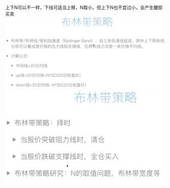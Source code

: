 <!--
 * @Author: guanjiajun www.guanjiajun@ewake.com
 * @Date: 2023-07-06 19:44:26
 * @LastEditors: guanjiajun www.guanjiajun@ewake.com
 * @LastEditTime: 2023-07-06 20:02:02
 * @FilePath: \studys\programming\量化，数据分析\量化应用\策略\布林带策略.md
 * @Description: 这是默认设置,请设置`customMade`, 打开koroFileHeader查看配置 进行设置: https://github.com/OBKoro1/koro1FileHeader/wiki/%E9%85%8D%E7%BD%AE
-->
上下N可以不一样，下线可适当上移，N取小，但上下N也不宜过小，会产生腰部买卖
![](images/img-2023-07-06-19-44-47.png)
![](images/img-2023-07-06-19-58-45.png)
